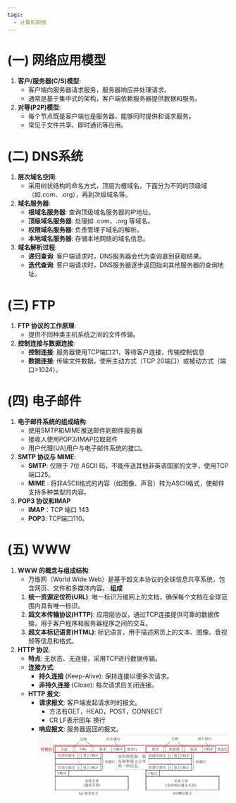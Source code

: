 ```yaml
---
tags:
  - 计算机网络
---
```

# (一) 网络应用模型
1. **客户/服务器(C/S)模型**:
    - 客户端向服务器请求服务，服务器响应并处理请求。
    - 通常是基于集中式的架构，客户端依赖服务器提供数据和服务。
2. **对等(P2P)模型**:
    - 每个节点既是客户端也是服务器，能够同时提供和请求服务。
    - 常见于文件共享、即时通讯等应用。
# (二) DNS系统
1. **层次域名空间**:
    - 采用树状结构的命名方式，顶层为根域名，下面分为不同的顶级域（如.com、.org），再到次级域名等。
2. **域名服务器**:
    - **根域名服务器**: 查询顶级域名服务器的IP地址。
    - **顶级域名服务器**: 处理如 .com、.org 等域名。
    - **权限域名服务器**: 负责管理子域名的解析。
    - **本地域名服务器**: 存储本地网络的域名信息。
3. **域名解析过程**:
    - **递归查询**: 客户端请求时，DNS服务器会代为查询直到获取结果。
    - **迭代查询**: 客户端请求时，DNS服务器逐步返回指向其他服务器的查询地址。
# (三) FTP
1. **FTP 协议的工作原理**:
    - 提供不同种类主机系统之间的文件传输。
2. **控制连接与数据连接**:
    - **控制连接**: 服务器使用TCP端口21，等待客户连接，传输控制信息
    - **数据连接**: 传输文件数据。使用主动方式（TCP 20端口）或被动方式（端口>1024）。
# (四) 电子邮件
1. **电子邮件系统的组成结构**:
    - 使用SMTP和MIME推送邮件到邮件服务器
    - 接收人使用POP3/IMAP拉取邮件
    - 用户代理(UA)用户与电子邮件系统的接口。
1. **SMTP 协议与 MIME**:
	- **SMTP**: 仅限于 7位 ASCII 码，不能传送其他非英语国家的文字，使用TCP端口25。
    - **MIME** : 将非ASCII格式的内容（如图像、声音）转为ASCII格式，使邮件支持多种类型的内容。
2.  **POP3 协议和IMAP** 
    - **IMAP**：TCP 端口 143
    - **POP3**: TCP端口110。
# (五) WWW
1. **WWW 的概念与组成结构**:
    - 万维网（World Wide Web）是基于超文本协议的全球信息共享系统，包含网页、文件和多媒体内容。
	**组成**
	1. **统一资源定位符(URL)**: 唯一标识万维网上的文档，确保每个文档在全球范围内具有唯一标识。
	2. **超文本传输协议(HTTP)**: 应用层协议，通过TCP连接提供可靠的数据传输，用于客户程序和服务器程序之间的交互。
	3. **超文本标记语言(HTML)**: 标记语言，用于描述网页上的文本、图像、音视频等信息和格式。
2. **HTTP 协议**:
    - **特点**: 无状态、无连接，采用TCP进行数据传输。
    - **连接方式**:
        - **持久连接** (Keep-Alive): 保持连接以便多次请求。
        - **非持久连接** (Close): 每次请求后关闭连接。
    - **HTTP 报文**:
        - **请求报文**: 客户端发起请求时的报文。
	        - 方法有GET，HEAD，POST，CONNECT
	        - CR LF表示回车 换行
        - **响应报文**: 服务器返回的报文。
![Pasted image 20241212224714.png](../../pic/Pasted%20image%2020241212224714.png)